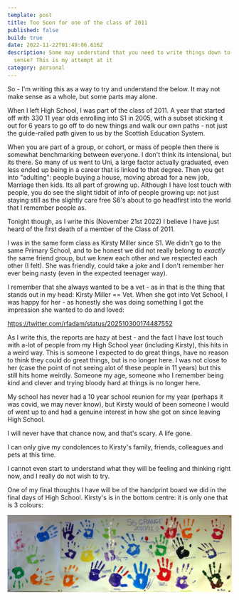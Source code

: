 ```yaml
---
template: post
title: Too Soon for one of the class of 2011
published: false
build: true
date: 2022-11-22T01:49:06.616Z
description: Some may understand that you need to write things down to make
  sense? This is my attempt at it
category: personal
---
```

So - I'm writing this as a way to try and understand the below. It may not make sense as a whole, but some parts may alone.

When I left High School, I was part of the class of 2011. A year that started off with 330 11 year olds enrolling into S1 in 2005, with a subset sticking it out for 6 years to go off to do new things and walk our own paths - not just the guide-railed path given to us by the Scottish Education System.

When you are part of a group, or cohort, or mass of people then there is somewhat benchmarking between everyone. I don't think its intensional, but its there. So many of us went to Uni, a large factor actually graduated, even less ended up being in a career that is linked to that degree. Then you get into "adulting": people buying a house, moving abroad for a new job, Marriage then kids. Its all part of growing up. Although I have lost touch with people, you do see the slight tidbit of info of people growing up: not just staying still as the slightly care free S6's about to go headfirst into the world that I remember people as.

Tonight though, as I write this (November 21st 2022) I believe I have just heard of the first death of a member of the Class of 2011.

I was in the same form class as Kirsty Miller since S1. We didn't go to the same Primary School, and to be honest we did not really belong to *exactly* the same friend group, but we knew each other and we respected each other (I felt). She was friendly, could take a joke and I don't remember her ever being nasty (even in the expected teenager way).

I remember that she always wanted to be a vet - as in that is the thing that stands out in my head: Kirsty Miller == Vet. When she got into Vet School, I was happy for her - as honestly she was doing something I got the impression she wanted to do and loved: 

https://twitter.com/rfadam/status/202510300174487552

As I write this, the reports are hazy at best - and the fact I have lost touch with a-lot of people from my High School year (including Kirsty), this hits in a weird way. This is someone I expected to do great things, have no reason to think they could do great things, but is no longer here. I was not close to her (case the point of not seeing alot of these people in 11 years) but this still hits home weirdly. Someone my age, someone who I remember being kind and clever and trying bloody hard at things is no longer here.

My school has never had a 10 year school reunion for my year (perhaps it was covid, we may never know), but Kirsty would of been someone I would of went up to and had a genuine interest in how she got on since leaving High School.

I will never have that chance now, and that's scary. A life gone.

I can only give my condolences to Kirsty's family, friends, colleagues and pets at this time.

I cannot even start to understand what they will be feeling and thinking right now, and I really do not wish to try.

One of my final thoughts I have will be of the handprint board we did in the final days of High School. Kirsty's is in the bottom centre: it is only one that is 3 colours:

![](242179_10150175363157013_317369_o.jpg)